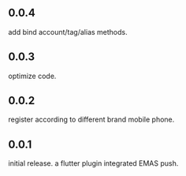 ## 0.0.4
add bind account/tag/alias methods.
## 0.0.3
optimize code.

## 0.0.2
register according to different brand mobile phone.

## 0.0.1
initial release.
a flutter plugin integrated EMAS push.


